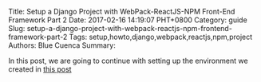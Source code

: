 Title: Setup a Django Project with WebPack-ReactJS-NPM Front-End Framework Part 2
Date: 2017-02-16 14:19:07 PHT+0800
Category: guide
Slug: setup-a-django-project-with-webpack-reactjs-npm-frontend-framework-part-2
Tags: setup,howto,django,webpack,reactjs,npm,project
Authors: Blue Cuenca
Summary: 


<!-- start here -->

In this post, we are going to continue with setting up the environment we created in [this post]({filename}setup-a-django-project-with-webpack-reactjs-npm-frontend-framework.md)








